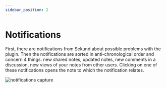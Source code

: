 ```yaml
---
sidebar_position: 2
---
```


# Notifications

First, there are notifications from Sekund about possible problems with the plugin.
Then the notifications are sorted in anti-chronological order and concern 4 things: new shared notes, updated notes, new comments in a discussion, new views of your notes from other users.
Clicking on one of these notifications opens the note to which the notification relates.

![notifications capture](/img/notifications-capture.svg)
